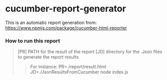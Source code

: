 # cucumber-report-generator
This is an automatic report generation from:
https://www.npmjs.com/package/cucumber-html-reporter 
### How to run this report
>[PR] PATH for the result of the report
>[JD] directory for the .Json files to generate the report results
 >>For instance:
    PR=./report/result.html  JD=./JsonResultsFromCucumber node index.js

